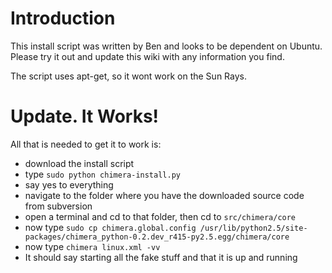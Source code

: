 # Introduction #

This install script was written by Ben and looks to be dependent on Ubuntu. Please try it out and update this wiki with any information you find.

The script uses apt-get, so it wont work on the Sun Rays.

# Update. It Works! #
All that is needed to get it to work is:
  * download the install script
  * type `sudo python chimera-install.py`
  * say yes to everything
  * navigate to the folder where you have the downloaded source code from subversion
  * open a terminal and cd to that folder, then cd to `src/chimera/core`
  * now type `sudo cp chimera.global.config /usr/lib/python2.5/site-packages/chimera_python-0.2.dev_r415-py2.5.egg/chimera/core`
  * now type `chimera linux.xml -vv`
  * It should say starting all the fake stuff and that it is up and running